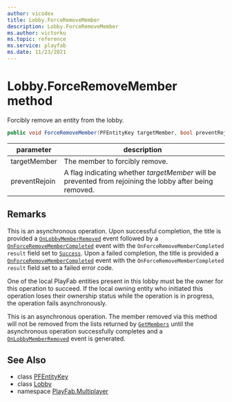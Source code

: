 ```yaml
---
author: vicodex
title: Lobby.ForceRemoveMember
description: Lobby.ForceRemoveMember
ms.author: victorku
ms.topic: reference
ms.service: playfab
ms.date: 11/23/2021
---
```


# Lobby.ForceRemoveMember method

Forcibly remove an entity from the lobby.

```csharp
public void ForceRemoveMember(PFEntityKey targetMember, bool preventRejoin)
```

| parameter | description |
| --- | --- |
| targetMember | The member to forcibly remove. |
| preventRejoin | A flag indicating whether *targetMember* will be prevented from rejoining the lobby after being removed. |

## Remarks

This is an asynchronous operation. Upon successful completion, the title is provided a [`OnLobbyMemberRemoved`](../PlayFabMultiplayer/OnLobbyMemberRemoved.md) event followed by a [`OnForceRemoveMemberCompleted`](../PlayFabMultiplayer/OnForceRemoveMemberCompleted.md) event with the `OnForceRemoveMemberCompleted result` field set to [`Success`](../LobbyError/Success.md). Upon a failed completion, the title is provided a [`OnForceRemoveMemberCompleted`](../PlayFabMultiplayer/OnForceRemoveMemberCompleted.md) event with the `OnForceRemoveMemberCompleted result` field set to a failed error code.

One of the local PlayFab entities present in this lobby must be the owner for this operation to succeed. If the local owning entity who initiated this operation loses their ownership status while the operation is in progress, the operation fails asynchronously.

This is an asynchronous operation. The member removed via this method will not be removed from the lists returned by [`GetMembers`](./GetMembers.md) until the asynchronous operation successfully completes and a [`OnLobbyMemberRemoved`](../PlayFabMultiplayer/OnLobbyMemberRemoved.md) event is generated.

## See Also

* class [PFEntityKey](../PFEntityKey.md)
* class [Lobby](../Lobby.md)
* namespace [PlayFab.Multiplayer](../../PlayFabMultiplayerSDK.md)

